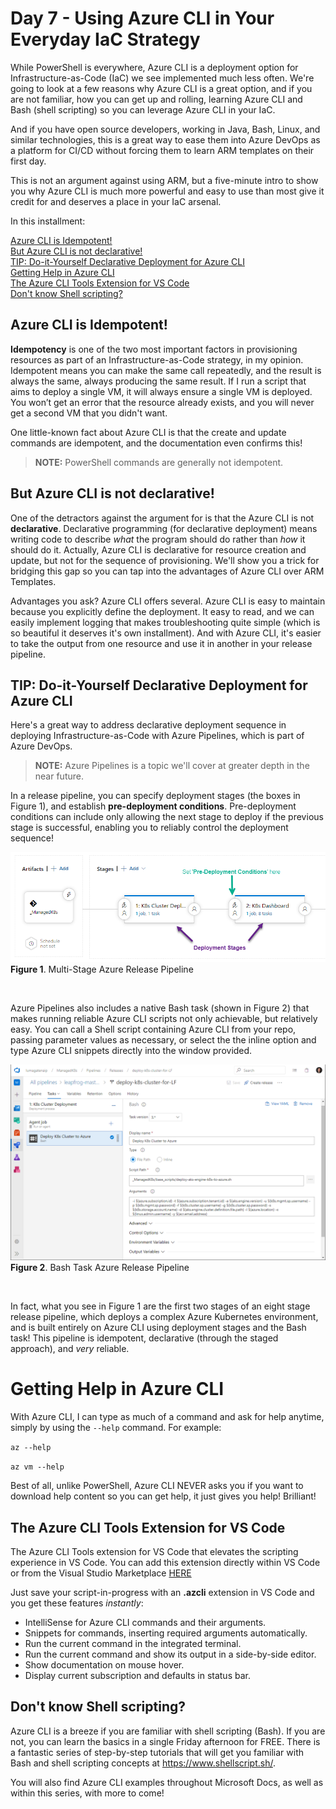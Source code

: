 # Day 7 - Using Azure CLI in Your Everyday IaC Strategy

While PowerShell is everywhere, Azure CLI is a deployment option for Infrastructure-as-Code (IaC) we see implemented much less often. We're going to look at a few reasons why Azure CLI is a great option, and if you are not familiar, how you can get up and rolling, learning Azure CLI and Bash (shell scripting) so you can leverage Azure CLI in your IaC.

And if you have open source developers, working in Java, Bash, Linux, and similar technologies, this is a great way to ease them into Azure DevOps as a platform for CI/CD without forcing them to learn ARM templates on their first day.

This is not an argument against using ARM, but a five-minute intro to show you why Azure CLI is much more powerful and easy to use than most give it credit for and deserves a place in your IaC arsenal.

In this installment:

[Azure CLI is Idempotent!](#azure-cli-is-idempotent)<br />
[But Azure CLI is not declarative!](#but-azure-cli-is-not-declarative)<br />
[TIP: Do-it-Yourself Declarative Deployment for Azure CLI](#tip-do-it-yourself-declarative-deployment-for-azure-cli)<br />
[Getting Help in Azure CLI](#getting-help-in-azure-cli)<br />
[The Azure CLI Tools Extension for VS Code](#the-azure-cli-tools-extension-for-vs-code)<br />
[Don't know Shell scripting?](#don't-know-shell-scripting)<br />

## Azure CLI is Idempotent!

**Idempotency** is one of the two most important factors in provisioning resources as part of an Infrastructure-as-Code strategy, in my opinion.  Idempotent means you can make the same call repeatedly, and the result is always the same, always producing the same result. If I run a script that aims to deploy a single VM, it will always ensure a single VM is deployed. You won’t get an error that the resource already exists, and you will never get a second VM that you didn't want.

One little-known fact about Azure CLI is that the create and update commands are idempotent, and the documentation even confirms this!

> **NOTE:** PowerShell commands are generally not idempotent.

## But Azure CLI is not declarative!

One of the detractors against the argument for is that the Azure CLI is not **declarative**. Declarative programming (for declarative deployment) means writing code to describe *what* the program should do rather than *how* it should do it. Actually, Azure CLI is declarative for resource creation and update, but not for the sequence of provisioning. We'll show you a trick for bridging this gap so you can tap into the advantages of Azure CLI over ARM Templates.

Advantages you ask? Azure CLI offers several. Azure CLI is easy to maintain because you explicitly define the deployment. It easy to read, and we can easily implement logging that makes troubleshooting quite simple (which is so beautiful it deserves it's own installment). And with Azure CLI, it's easier to take the output from one resource and use it in another in your release pipeline.

## TIP: Do-it-Yourself Declarative Deployment for Azure CLI

Here's a great way to address declarative deployment sequence in deploying Infrastructure-as-Code with Azure Pipelines, which is part of Azure DevOps.

> **NOTE:** Azure Pipelines is a topic we'll cover at greater depth in the near future.

In a release pipeline, you can specify deployment stages (the boxes in Figure 1), and establish **pre-deployment conditions**. Pre-deployment conditions can include only allowing the next stage to deploy if the previous stage is successful, enabling you to reliably control the deployment sequence!

![Azure Release Pipeline](/images/day7/azdo-release-pipeline.png)
**Figure 1**. Multi-Stage Azure Release Pipeline

<br />

Azure Pipelines also includes a native Bash task (shown in Figure 2) that makes running reliable Azure CLI scripts not only achievable, but relatively easy. You can call a Shell script containing Azure CLI from your repo, passing parameter values as necessary, or select the the inline option and type Azure CLI snippets directly into the window provided.

![AZDO Bash Task](/images/day7/azdo-bash-task.png)
**Figure 2**. Bash Task Azure Release Pipeline

<br />

In fact, what you see in Figure 1 are the first two stages of an eight stage release pipeline, which deploys a complex Azure Kubernetes environment, and is built entirely on Azure CLI using deployment stages and the Bash task! This pipeline is idempotent, declarative (through the staged approach), and *very* reliable.

# Getting Help in Azure CLI 

With Azure CLI, I can type as much of a command and ask for help anytime, simply by using the `--help` command. For example:

`az --help`

`az vm --help`

Best of all, unlike PowerShell, Azure CLI NEVER asks you if you want to download help content so you can get help, it just gives you help! Brilliant!

## The Azure CLI Tools Extension for VS Code

The Azure CLI Tools extension for VS Code that elevates the scripting experience in VS Code. You can add this extension directly within VS Code or from the Visual Studio Marketplace [HERE](https://marketplace.visualstudio.com/items?itemName=ms-vscode.azurecli)

Just save your script-in-progress with an **.azcli** extension in VS Code and you get these features *instantly*:

- IntelliSense for Azure CLI commands and their arguments.
- Snippets for commands, inserting required arguments automatically.
- Run the current command in the integrated terminal.
- Run the current command and show its output in a side-by-side editor.
- Show documentation on mouse hover.
- Display current subscription and defaults in status bar.

## Don't know Shell scripting?

Azure CLI is a breeze if you are familiar with shell scripting (Bash). If you are not, you can learn the basics in a single Friday afternoon for FREE. There is a fantastic series of step-by-step tutorials that will get you familiar with Bash and shell scripting concepts at https://www.shellscript.sh/.

You will also find Azure CLI examples throughout Microsoft Docs, as well as within this series, with more to come!

